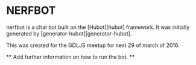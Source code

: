 # NERFBOT

nerfbot is a chat bot built on the [Hubot][hubot] framework. It was
initially generated by [generator-hubot][generator-hubot].

This was created for the GDLJS meetup for next 29 of march of 2016.

** Add further information on how to run the bot. **
